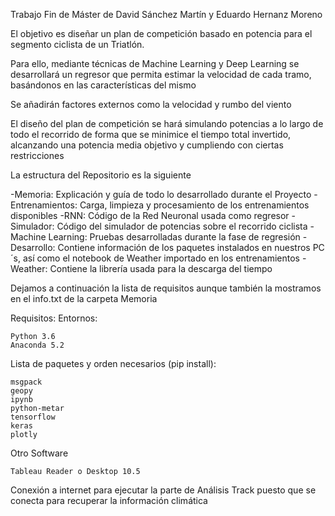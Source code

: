 Trabajo Fin de Máster de David Sánchez Martín y Eduardo Hernanz Moreno

El objetivo es diseñar un plan de competición basado en potencia para el segmento ciclista de un Triatlón.
 
Para ello, mediante técnicas de Machine Learning y Deep Learning se desarrollará un regresor que permita estimar la velocidad de cada tramo, basándonos en las características del mismo

Se añadirán factores externos como la velocidad y rumbo del viento

El diseño del plan de competición se hará simulando potencias a lo largo de todo el recorrido de forma que se minimice el tiempo total invertido, alcanzando una potencia media objetivo y cumpliendo con ciertas restricciones

La estructura del Repositorio es la siguiente

-Memoria: Explicación y guía de todo lo desarrollado durante el Proyecto
-Entrenamientos: Carga, limpieza y procesamiento de los entrenamientos disponibles
-RNN: Código de la Red Neuronal usada como regresor
-Simulador: Código del simulador de potencias sobre el recorrido ciclista
-Machine Learning: Pruebas desarrolladas durante la fase de regresión
-Desarrollo: Contiene información de los paquetes instalados en nuestros PC´s, así como el notebook de Weather importado en los entrenamientos
-Weather: Contiene la librería usada para la descarga del tiempo

Dejamos a continuación la lista de requisitos aunque también la mostramos en el info.txt de la carpeta Memoria

Requisitos: 
Entornos:

    Python 3.6
    Anaconda 5.2

Lista de paquetes y orden necesarios (pip install):

    msgpack
    geopy
    ipynb
    python-metar
    tensorflow
    keras
    plotly

Otro Software

    Tableau Reader o Desktop 10.5
   
Conexión a internet para ejecutar la parte de Análisis Track puesto que se conecta para recuperar la información climática